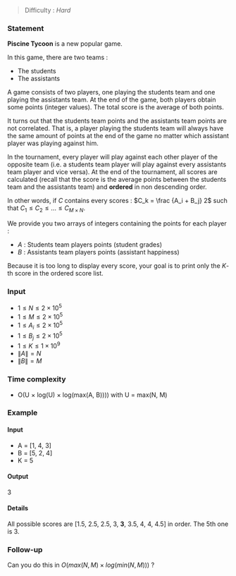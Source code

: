 > Difficulty : *Hard*

### Statement

**Piscine Tycoon** is a new popular game.

In this game, there are two teams :

- The students
- The assistants

A game consists of two players, one playing the students team and one playing the assistants team.
At the end of the game, both players obtain some points (integer values).
The total score is the average of both points.

It turns out that the students team points and the assistants team points are not correlated.
That is, a player playing the students team will always have the same amount of points at the end of the game no matter which assistant player was playing against him.

In the tournament, every player will play against each other player of the opposite team (i.e. a students team player will play against every assistants team player and vice versa).
At the end of the tournament, all scores are calculated (recall that the score is the average points between the students team and the assistants team) and **ordered** in non descending order.

In other words, if $C$ contains every scores : $C_k = \frac {A_i + B_j} 2$ such that $C_1 \le C_2 \le ... \le C_{M \times N}$.

We provide you two arrays of integers containing the points for each player :

- $A$ : Students team players points (student grades)
- $B$ : Assistants team players points (assistant happiness)

Because it is too long to display every score, your goal is to print only the $K$-th score in the ordered score list.

### Input
- $1 \le N \le 2 \times 10^5$
- $1 \le M \le 2 \times 10^5$
- $1 \le A_i \le 2 \times 10^5$
- $1 \le B_j \le 2 \times 10^5$
- $1 \le K \le 1 \times 10^{9}$
- $\|A\| = N$
- $\|B\| = M$

### Time complexity
- O(U $\times$ log(U) $\times$ log(max(A, B)))) with U = max(N, M)

### Example

#### Input
- A = [1, 4, 3]
- B = [5, 2, 4]
- K = 5

#### Output
3

#### Details
All possible scores are [1.5, 2.5, 2.5, 3, **3**, 3.5, 4, 4, 4.5] in order.
The 5th one is 3.

### Follow-up
Can you do this in $O(max(N, M) \times log(min(N, M)))$ ?
